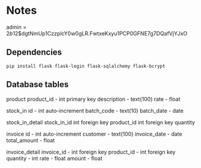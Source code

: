 # Notes

admin = $2b$12$dgtNmUp1CzzplcY0w0gLR.FwtxeKxyu1PCP0GFNE7g7DQafVjYJxO

## Dependencies

```pip install flask flask-login flask-sqlalchemy flask-bcrypt```

## Database tables

product
    product_id - int primary key
    description - text(100)
    rate - float

stock_in
    id - int auto-increment
    batch_code - text(10)
    batch_date - date

stock_in_detail
    stock_in_id int foreign key
    product_id int foreign key
    quantity

invoice
    id - int auto-increment
    customer - text(100)
    invoice_date - date
    total_amount - float

invoice_detail
    invoice_id - int foreign key
    product_id - int foreign key
    quantity - int
    rate - float
    amount - float
